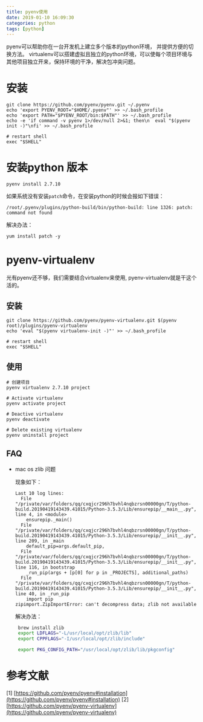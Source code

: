 ```yaml
---
title: pyenv使用
date: 2019-01-10 16:09:30
categories: python
tags: [python]
---
```


pyenv可以帮助你在一台开发机上建立多个版本的python环境， 并提供方便的切换方法。
virtualenv可以搭建虚拟且独立的python环境，可以使每个项目环境与其他项目独立开来，保持环境的干净，解决包冲突问题。

<!-- more -->

# 安装

```shell
git clone https://github.com/pyenv/pyenv.git ~/.pyenv
echo 'export PYENV_ROOT="$HOME/.pyenv"' >> ~/.bash_profile
echo 'export PATH="$PYENV_ROOT/bin:$PATH"' >> ~/.bash_profile
echo -e 'if command -v pyenv 1>/dev/null 2>&1; then\n  eval "$(pyenv init -)"\nfi' >> ~/.bash_profile

# restart shell
exec "$SHELL"
```

# 安装python 版本

```shell
pyenv install 2.7.10
```

如果系统没有安装`patch`命令，在安装python的时候会报如下错误：

```shell
/root/.pyenv/plugins/python-build/bin/python-build: line 1326: patch: command not found
```

解决办法：

```shell
yum install patch -y
```

# pyenv-virtualenv

光有pyenv还不够，我们需要结合virtualenv来使用, pyenv-virtualenv就是干这个活的。

## 安装

```shell
git clone https://github.com/pyenv/pyenv-virtualenv.git $(pyenv root)/plugins/pyenv-virtualenv
echo 'eval "$(pyenv virtualenv-init -)"' >> ~/.bash_profile

# restart shell
exec "$SHELL"
```

## 使用

```shell
# 创建项目
pyenv virtualenv 2.7.10 project

# Activate virtualenv
pyenv activate project

# Deactive virtualenv
pyenv deactivate

# Delete existing virtualenv
pyenv uninstall project
```

## FAQ

- mac os zlib 问题

  现象如下：

  ```
  Last 10 log lines:
    File "/private/var/folders/qq/cxqjcr296h7bvhl4nqbzrsn00000gn/T/python-build.20190419143439.41015/Python-3.5.3/Lib/ensurepip/__main__.py", line 4, in <module>
      ensurepip._main()
    File "/private/var/folders/qq/cxqjcr296h7bvhl4nqbzrsn00000gn/T/python-build.20190419143439.41015/Python-3.5.3/Lib/ensurepip/__init__.py", line 209, in _main
      default_pip=args.default_pip,
    File "/private/var/folders/qq/cxqjcr296h7bvhl4nqbzrsn00000gn/T/python-build.20190419143439.41015/Python-3.5.3/Lib/ensurepip/__init__.py", line 116, in bootstrap
      _run_pip(args + [p[0] for p in _PROJECTS], additional_paths)
    File "/private/var/folders/qq/cxqjcr296h7bvhl4nqbzrsn00000gn/T/python-build.20190419143439.41015/Python-3.5.3/Lib/ensurepip/__init__.py", line 40, in _run_pip
      import pip
  zipimport.ZipImportError: can't decompress data; zlib not available
  ```

  解决办法：

  ```bash
   brew install zlib
   export LDFLAGS="-L/usr/local/opt/zlib/lib"
   export CPPFLAGS="-I/usr/local/opt/zlib/include"
  
   export PKG_CONFIG_PATH="/usr/local/opt/zlib/lib/pkgconfig"
  ```

  

# 参考文献

[1] [https://github.com/pyenv/pyenv#installation](https://github.com/pyenv/pyenv#installation)
[2] [https://github.com/pyenv/pyenv-virtualenv](https://github.com/pyenv/pyenv-virtualenv)
